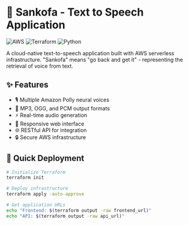 # 🔄 Sankofa - Text to Speech Application

![AWS](https://img.shields.io/badge/AWS-Serverless-orange?logo=amazonaws&logoColor=white)
![Terraform](https://img.shields.io/badge/Terraform-IaC-7B42BC?logo=terraform&logoColor=white)
![Python](https://img.shields.io/badge/Python-3.9-blue?logo=python&logoColor=white)

A cloud-native text-to-speech application built with AWS serverless infrastructure. "Sankofa" means "go back and get it" - representing the retrieval of voice from text.

## ✨ Features

- 🎙️ Multiple Amazon Polly neural voices
- 📁 MP3, OGG, and PCM output formats
- ⚡ Real-time audio generation
- 📱 Responsive web interface
- 🌐 RESTful API for integration
- 🔒 Secure AWS infrastructure

## 🚀 Quick Deployment

```bash
# Initialize Terraform
terraform init

# Deploy infrastructure
terraform apply -auto-approve

# Get application URLs
echo "Frontend: $(terraform output -raw frontend_url)"
echo "API: $(terraform output -raw api_url)"
